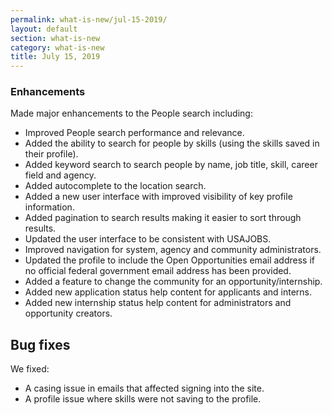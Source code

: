 ```yaml
---
permalink: what-is-new/jul-15-2019/
layout: default
section: what-is-new
category: what-is-new
title: July 15, 2019
---
```


### Enhancements

Made major enhancements to the People search including:
  * Improved People search performance and relevance.
  * Added the ability to search for people by skills (using the skills saved in their profile).
  * Added keyword search to search people by name, job title, skill, career field and agency.  
  * Added autocomplete to the location search.
  * Added a new user interface with improved visibility of key profile information.
  * Added pagination to search results making it easier to sort through results.
* Updated the user interface to be consistent with USAJOBS.
* Improved navigation for system, agency and community administrators.
* Updated the profile to include the Open Opportunities email address if no official federal government email address has been provided.
* Added a feature to change the community for an opportunity/internship.
* Added new application status help content for applicants and interns.
* Added new internship status help content for administrators and opportunity creators.

## Bug fixes

We fixed:

* A casing issue in emails that affected signing into the site.
* A profile issue where skills were not saving to the profile.